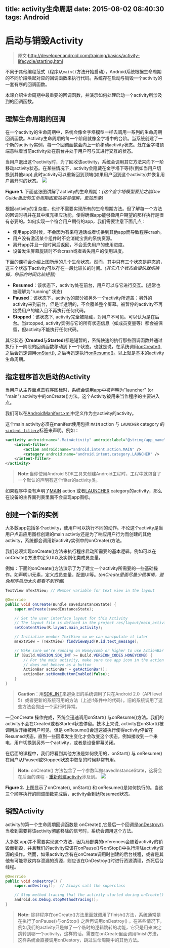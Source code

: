 title: activity生命周期
date: 2015-08-02 08:40:30
tags: Android
---

# 启动与销毁Activity

>原文:<http://developer.android.com/training/basics/activity-lifecycle/starting.html>

不同于其他编程范式（程序从`main()`方法开始启动），Android系统根据生命周期的不同阶段唤起对应的回调函数来执行代码。系统存在启动与销毁一个activity的一套有序的回调函数。

本课介绍生命周期中最重要的回调函数，并演示如何处理启动一个activity所涉及到的回调函数。

## 理解生命周期的回调

在一个activity的生命周期中，系统会像金字塔模型一样去调用一系列的生命周期回调函数。Activity生命周期的每一个阶段就像金字塔中的台阶。当系统创建了一个新的activity实例，每一个回调函数会向上一阶移动activity状态。处在金字塔顶端意味着当前activity处在前台并处于用户可与其进行交互的状态。

<!-- more -->

当用户退出这个activity时，为了回收该activity，系统会调用其它方法来向下一阶移动activity状态。在某些情况下，activity会隐藏在金字塔下等待(例如当用户切换到其他app),此时activity可以重新回到顶端(如果用户回到这个activity)并恢复用户离开时的状态。
![](https://github.com/kesenhoo/android-training-course-in-chinese/raw/master/basics/activity-lifecycle/basic-lifecycle.png)

**Figure 1.** 下面这张图讲解了activity的生命周期：*(这个金字塔模型要比之前Dev Guide里面的生命周期图更加容易理解，更加形象)*

根据activity的复杂度，也许不需要实现所有的生命周期方法。但了解每一个方法的回调时机并在其中填充相应功能，使得确保app能够像用户期望的那样执行是很有必要的。如何实现一个符合用户期待的app，我们需要注意下面几点：

  * 使用app的时候，不会因为有来电通话或者切换到其他app而导致程序crash。
  * 用户没有激活某个组件时不会消耗宝贵的系统资源。
  * 离开app并且一段时间后返回，不会丢失用户的使用进度。
  * 设备发生屏幕旋转时不会crash或者丢失用户的使用进度。

下面的课程会介绍上图所示的几个生命状态。然而，其中只有三个状态是静态的，这三个状态下activity可以存在一段比较长的时间。*(其它几个状态会很快就切换掉，停留的时间比较短暂)*

  * **Resumed**：该状态下，activity处在前台，用户可以与它进行交互。(通常也被理解为"running" 状态)
  * **Paused**：该状态下，activity的部分被另外一个activity所遮盖：另外的activity来到前台，但是半透明的，不会覆盖整个屏幕。被暂停的activity不再接受用户的输入且不再执行任何代码。
  * **Stopped**：该状态下, activity完全被隐藏，对用户不可见。可以认为是在后台。当stopped, activity实例与它的所有状态信息（如成员变量等）都会被保留，但activity不能执行任何代码。

其它状态 (**Created**与**Started**)都是短暂的，系统快速的执行那些回调函数并通过执行下一阶段的回调函数移动到下一个状态。也就是说，在系统调用<a href="http://developer.android.com/reference/android/app/Activity.html#onCreate(android.os.Bundle)">onCreate()</a>, 之后会迅速调用<a href="http://developer.android.com/reference/android/app/Activity.html#onStart()">onStart()</a>, 之后再迅速执行<a href="http://developer.android.com/reference/android/app/Activity.html#onResume()">onResume()</a>。以上就是基本的activity生命周期。

## 指定程序首次启动的Activity

当用户从主界面点击程序图标时，系统会调用app中被声明为"launcher" (or "main") activity中的onCreate()方法。这个Activity被用来当作程序的主要进入点。

我们可以在[AndroidManifest.xml](http://developer.android.com/guide/topics/manifest/manifest-intro.html)中定义作为主activity的activity。

这个main activity必须在manifest使用包括 `MAIN` action 与 `LAUNCHER` category 的[`<intent-filter>`](http://developer.android.com/guide/topics/manifest/intent-filter-element.html)标签来声明。例如：

```xml
<activity android:name=".MainActivity" android:label="@string/app_name">
    <intent-filter>
        <action android:name="android.intent.action.MAIN" />
        <category android:name="android.intent.category.LAUNCHER" />
    </intent-filter>
</activity>
```

> **Note**:当你使用Android SDK工具来创建Android工程时，工程中就包含了一个默认的声明有这个filter的activity类。

如果程序中没有声明了[MAIN](http://developer.android.com/reference/android/content/Intent.html#ACTION_MAIN) action 或者[LAUNCHER](http://developer.android.com/reference/android/content/Intent.html#CATEGORY_LAUNCHER) category的activity，那么在设备的主界面列表里面不会呈现app图标。

## 创建一个新的实例

大多数app包括多个activity，使用户可以执行不同的动作。不论这个activity是当用户点击应用图标创建的main activtiy还是为了响应用户行为而创建的其他activity，系统都会调用新activity实例中的onCreate()方法。

我们必须实现onCreate()方法来执行程序启动所需要的基本逻辑。例如可以在onCreate()方法中定义UI以及实例化类成员变量。

例如：下面的onCreate()方法演示了为了建立一个activity所需要的一些基础操作。如声明UI元素，定义成员变量，配置UI等。*(onCreate里面尽量少做事情，避免程序启动太久都看不到界面)*

```java
TextView mTextView; // Member variable for text view in the layout

@Override
public void onCreate(Bundle savedInstanceState) {
    super.onCreate(savedInstanceState);

    // Set the user interface layout for this Activity
    // The layout file is defined in the project res/layout/main_activity.xml file
    setContentView(R.layout.main_activity);

    // Initialize member TextView so we can manipulate it later
    mTextView = (TextView) findViewById(R.id.text_message);

    // Make sure we're running on Honeycomb or higher to use ActionBar APIs
    if (Build.VERSION.SDK_INT >= Build.VERSION_CODES.HONEYCOMB) {
        // For the main activity, make sure the app icon in the action bar
        // does not behave as a button
        ActionBar actionBar = getActionBar();
        actionBar.setHomeButtonEnabled(false);
    }
}
```

> **Caution**：用[SDK_INT](http://developer.android.com/reference/android/os/Build.VERSION.html#SDK_INT)来避免旧的系统调用了只在Android 2.0（API level 5）或者更新的系统可用的方法（上述if条件中的代码）。旧的系统调用了这些方法会抛出一个运行时异常。

一旦onCreate 操作完成，系统会迅速调用onStart() 与onResume()方法。我们的activity不会在Created或者Started状态停留。技术上来说, activity在onStart()被调用后开始被用户可见，但是 onResume()会迅速被执行使得activity停留在Resumed状态，直到一些因素发生变化才会改变这个状态。例如接收到一个来电，用户切换到另外一个activity，或者是设备屏幕关闭。

在后面的课程中，我们将看到其他方法是如何使用的，onStart() 与 onResume()在用户从Paused或Stopped状态中恢复的时候非常有用。

> **Note:** onCreate() 方法包含了一个参数叫做savedInstanceState，这将会在后面的课程 - [重新创建activity](../../activity-lifecycle/recreating.html)涉及到。
![](https://github.com/kesenhoo/android-training-course-in-chinese/raw/master/basics/activity-lifecycle/basic-lifecycle-create.png)

**Figure 2.** 上图显示了onCreate(), onStart() 和 onResume()是如何执行的。当这三个顺序执行的回调函数完成后，activity会到达Resumed状态。

## 销毁Activity

activity的第一个生命周期回调函数是 onCreate(),它最后一个回调是<a href="http://developer.android.com/reference/android/app/Activity.html#onDestroy()">onDestroy()</a>.当收到需要将该activity彻底移除的信号时，系统会调用这个方法。

大多数 app并不需要实现这个方法，因为局部类的references会随着activity的销毁而销毁，并且我们的activity应该在onPause()与onStop()中执行清除activity资源的操作。然而，如果activity含有在onCreate调用时创建的后台线程，或者是其他有可能导致内存泄漏的资源，则应该在OnDestroy()时进行资源清理，杀死后台线程。

```java
@Override
public void onDestroy() {
    super.onDestroy();  // Always call the superclass

    // Stop method tracing that the activity started during onCreate()
    android.os.Debug.stopMethodTracing();
}
```

> **Note:** 除非程序在onCreate()方法里面就调用了finish()方法，系统通常是在执行了onPause()与onStop() 之后再调用onDestroy() 。在某些情况下，例如我们的activity只是做了一个临时的逻辑跳转的功能，它只是用来决定跳转到哪一个activity，这样的话，需要在onCreate里面调用finish方法，这样系统会直接调用onDestory，跳过生命周期中的其他方法。

